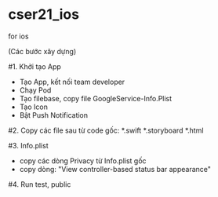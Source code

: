 # cser21_ios
for ios

(Các bước xây dựng)

#1.  Khởi tạo App
- Tạo App, kết nối team developer
- Chạy Pod
- Tạo filebase, copy file GoogleService-Info.Plist
- Tạo Icon
- Bật Push Notification

#2. Copy các file sau từ code gốc:
*.swift
*.storyboard
*.html


#3. Info.plist 
- copy các dòng Privacy từ Info.plist gốc
- copy dòng: "View controller-based status bar appearance"

#4. Run test, public
